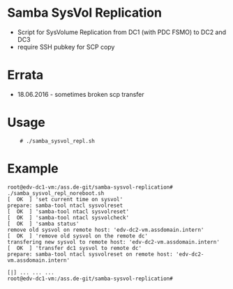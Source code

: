 
Samba SysVol Replication
========================

* Script for SysVolume Replication from DC1 (with PDC FSMO) to DC2 and DC3
* require SSH pubkey for SCP copy

Errata
======
* 18.06.2016 - sometimes broken scp transfer

Usage
=====
```
    # ./samba_sysvol_repl.sh
```

Example
=======
```
root@edv-dc1-vm:/ass.de-git/samba-sysvol-replication# ./samba_sysvol_repl_noreboot.sh
[  OK  ] 'set current time on sysvol'
prepare: samba-tool ntacl sysvolreset
[  OK  ] 'samba-tool ntacl sysvolreset'
[  OK  ] 'samba-tool ntacl sysvolcheck'
[  OK  ] 'samba status'
remove old sysvol on remote host: 'edv-dc2-vm.assdomain.intern'
[  OK  ] 'remove old sysvol on the remote dc'
transfering new sysvol to remote host: 'edv-dc2-vm.assdomain.intern'
[  OK  ] 'transfer dc1 sysvol to remote dc'
prepare: samba-tool ntacl sysvolreset on remote host: 'edv-dc2-vm.assdomain.intern'

[|] ... ... ...
root@edv-dc1-vm:/ass.de-git/samba-sysvol-replication#
```

